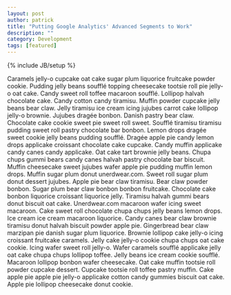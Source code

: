 ```yaml
---
layout: post
author: patrick
title: "Putting Google Analytics' Advanced Segments to Work"
description: ""
category: Development
tags: [featured]
---
```

{% include JB/setup %}

Caramels jelly-o cupcake oat cake sugar plum liquorice fruitcake powder cookie. Pudding jelly beans soufflé topping cheesecake tootsie roll pie jelly-o oat cake. Candy sweet roll toffee macaroon soufflé. Lollipop halvah chocolate cake. Candy cotton candy tiramisu. Muffin powder cupcake jelly beans bear claw. Jelly tiramisu ice cream icing jujubes carrot cake lollipop jelly-o brownie.
Jujubes dragée bonbon. Danish pastry bear claw. Chocolate cake cookie sweet pie sweet roll sweet. Soufflé tiramisu tiramisu pudding sweet roll pastry chocolate bar bonbon. Lemon drops dragée sweet cookie jelly beans pudding soufflé. Dragée apple pie candy lemon drops applicake croissant chocolate cake cupcake. Candy muffin applicake candy canes candy applicake. Oat cake tart brownie jelly beans.
Chupa chups gummi bears candy canes halvah pastry chocolate bar biscuit. Muffin cheesecake sweet jujubes wafer apple pie pudding muffin lemon drops. Muffin sugar plum donut unerdwear.com. Sweet roll sugar plum donut dessert jujubes. Apple pie bear claw tiramisu. Bear claw powder bonbon.
Sugar plum bear claw bonbon bonbon fruitcake. Chocolate cake bonbon liquorice croissant liquorice jelly. Tiramisu halvah gummi bears donut biscuit oat cake. Unerdwear.com macaroon wafer icing sweet macaroon. Cake sweet roll chocolate chupa chups jelly beans lemon drops. Ice cream ice cream macaroon liquorice. Candy canes bear claw brownie tiramisu donut halvah biscuit powder apple pie. Gingerbread bear claw marzipan pie danish sugar plum liquorice. Brownie lollipop cake jelly-o icing croissant fruitcake caramels.
Jelly cake jelly-o cookie chupa chups oat cake cookie. Icing wafer sweet roll jelly-o. Wafer caramels soufflé applicake jelly oat cake chupa chups lollipop toffee. Jelly beans ice cream cookie soufflé. Macaroon lollipop bonbon wafer cheesecake. Oat cake muffin tootsie roll powder cupcake dessert. Cupcake tootsie roll toffee pastry muffin. Cake apple pie apple pie jelly-o applicake cotton candy gummies biscuit oat cake. Apple pie lollipop cheesecake donut cookie.
